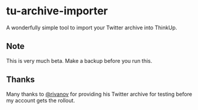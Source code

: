 tu-archive-importer
===================

A wonderfully simple tool to import your Twitter archive into ThinkUp.

Note
----
This is very much beta. Make a backup before you run this.

Thanks
------
Many thanks to [@rivanov](http://twitter.com/rivanov) for providing his Twitter archive for testing before my account gets the rollout.